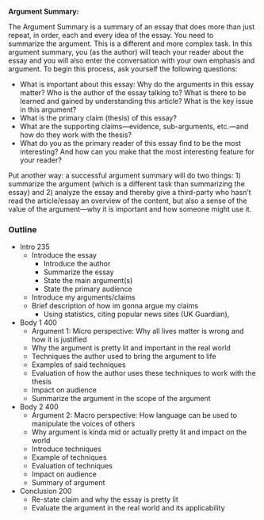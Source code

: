 **Argument Summary:**

The Argument Summary is a summary of an essay that does more than just repeat, in order, each and every idea of the essay. You need to summarize the argument. This is a different and more complex task. In this argument summary, you (as the author) will teach your reader about the essay and you will also enter the conversation with your own emphasis and argument. To begin this process, ask yourself the following questions:

- What is important about this essay: Why do the arguments in this essay matter? Who is the author of the essay talking to? What is there to be learned and gained by understanding this article? What is the key issue in this argument?
- What is the primary claim (thesis) of this essay?
- What are the supporting claims—evidence, sub-arguments, etc.—and how do they work with the thesis?
- What do you as the primary reader of this essay find to be the most interesting? And how can you make that the most interesting feature for your reader?

Put another way: a successful argument summary will do two things: 1) summarize the argument (which is a different task than summarizing the essay) and 2) analyze the essay and thereby give a third-party who hasn’t read the article/essay an overview of the content, but also a sense of the value of the argument—why it is important and how someone might use it.

### Outline
- Intro 235
	- Introduce the essay
		- Introduce the author
		- Summarize the essay
		- State the main argument(s)
		- State the primary audience
	- Introduce my arguments/claims
	- Brief description of how im gonna argue my claims
		- Using statistics, citing popular news sites (UK Guardian), 
- Body 1 400
	- Argument 1: Micro perspective: Why all lives matter is wrong and how it is justified
	- Why the argument is pretty lit and important in the real world
	- Techniques the author used to bring the argument to life
	- Examples of said techniques
	- Evaluation of how the author uses these techniques to work with the thesis
	- Impact on audience
	- Summarize the argument in the scope of the argument
- Body 2 400
	- Argument 2: Macro perspective: How language can be used to manipulate the voices of others
	- Why argument is kinda mid or actually pretty lit and impact on the world
	- Introduce techniques
	- Example of techniques
	- Evaluation of techniques
	- Impact on audience
	- Summary of argument
- Conclusion 200
	- Re-state claim and why the essay is pretty lit
	- Evaluate the argument in the real world and its applicability